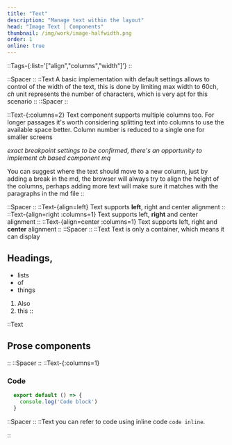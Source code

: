 ```yaml
---
title: "Text"
description: "Manage text within the layout"
head: "Image Text | Components"
thumbnail: /img/work/image-halfwidth.png
order: 1
online: true
---
```

::Tags-{:list='["align","columns","width"]'}
::

::Spacer
::
::Text
A basic implementation with default settings allows to control of the width of the text, this is done by limiting max width to 60ch, *ch* unit represents the number of characters, which is very apt for this scenario
::
::Spacer
::


::Text-{:columns=2}
Text component supports multiple columns too. For longer passages it's worth considering splitting text into columns to use the available space better. Column number is reduced to a single one for smaller screens 

*exact breakpoint settings to be confirmed, there's an opportunity to implement ch based component mq*

You can suggest where the text should move to a new column, just by adding a break in the md, the browser will always try to align the height of the columns, perhaps adding more text will make sure it matches with the paragraphs in the md file
::

::Spacer
::
::Text-{align=left}
Text supports **left**, right and center alignment
::
::Text-{align=right :columns=1}
Text supports left, **right** and center alignment
::
::Text-{align=center :columns=1}
Text supports left, right and **center** alignment
::
::Spacer
::
::Text
Text is only a container, which means it can display 
## Headings, 

- lists
- of
- things

1. Also
2. this
::

::Text
 ## Prose components 
::
::Spacer
::
::Text-{:columns=1}
 ### Code

```js [file.js]{4-6,7} meta-info=val
  export default () => {
    console.log('Code block')
  }
  ```
::Spacer
::
::Text
you can refer to code using inline code `code inline`.

::